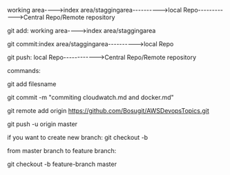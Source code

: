 


working area---->index area/staggingarea---------->local Repo------------>Central Repo/Remote repository


git add:  working area---->index area/staggingarea

git commit:index area/staggingarea---------->local Repo

git push: local Repo------------>Central Repo/Remote repository

commands:

git add filesname

 git commit -m "commiting cloudwatch.md and docker.md"

 git remote add origin https://github.com/Bosugit/AWSDevopsTopics.git

git push -u origin master



if you want to create new branch:  git checkout -b 


from master branch to feature branch:

git checkout -b feature-branch master